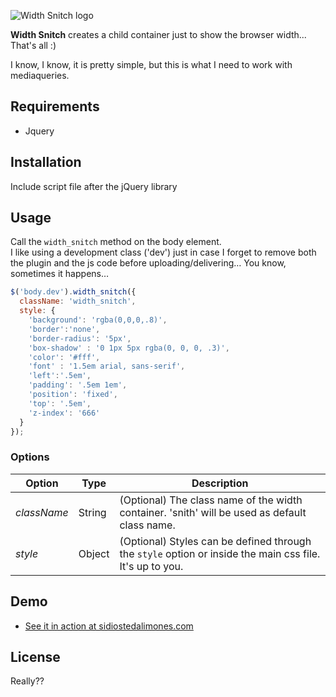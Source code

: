 ![Width Snitch logo](https://dl.dropboxusercontent.com/u/381855/width-snitch-icon.png)

**Width Snitch** creates a child container just to show the browser width... That's all :)

I know, I know, it is pretty simple, but this is what I need to work with mediaqueries.

## Requirements
* Jquery

## Installation

Include script file after the jQuery library 

  <script src="/path/to/jquery.width_snitch.min.js"></script>

## Usage
Call the `width_snitch` method on the body element.  
I like using a development class ('dev') just in case I forget to remove both the plugin and the js code before uploading/delivering… You know, sometimes it happens…

```JavaScript
$('body.dev').width_snitch({
  className: 'width_snitch',
  style: {
    'background': 'rgba(0,0,0,.8)',
    'border':'none',
    'border-radius': '5px',
    'box-shadow' : '0 1px 5px rgba(0, 0, 0, .3)',
    'color': '#fff',
    'font' : '1.5em arial, sans-serif',
    'left':'.5em',
    'padding': '.5em 1em',
    'position': 'fixed',
    'top': '.5em',
    'z-index': '666'
  }
});
```

### Options
| Option | Type | Description   |
| ------ | ---- | ------------- |
| *className* | String | (Optional) The class name of the width container. 'snith' will be used as default class name. |
| *style* | Object | (Optional) Styles can be defined through the `style` option or inside the main css file. It's up to you. |

## Demo
* [See it in action at sidiostedalimones.com](http://www.sidiostedalimones.com/_projects/width-snitch/demo.html)


## License
Really??
